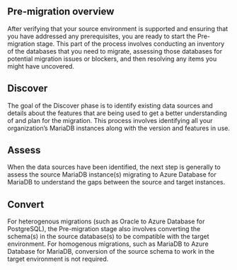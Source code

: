 ## Pre-migration overview

After verifying that your source environment is supported and ensuring that you have addressed any prerequisites, you are ready to start the Pre-migration stage. This part of the process involves conducting an inventory of the databases that you need to migrate, assessing those databases for potential migration issues or blockers, and then resolving any items you might have uncovered.

## Discover

The goal of the Discover phase is to identify existing data sources and details about the features that are being used to get a better understanding of and plan for the migration. This process involves identifying all your organization’s MariaDB instances along with the version and features in use.

## Assess

When the data sources have been identified, the next step is generally to assess the source MariaDB instance(s) migrating to Azure Database for MariaDB to understand the gaps between the source and target instances.

## Convert

For heterogenous migrations (such as Oracle to Azure Database for PostgreSQL), the Pre-migration stage also involves converting the schema(s) in the source database(s) to be compatible with the target environment. For homogenous migrations, such as MariaDB to Azure Database for MariaDB, conversion of the source schema to work in the target environment is not required.
